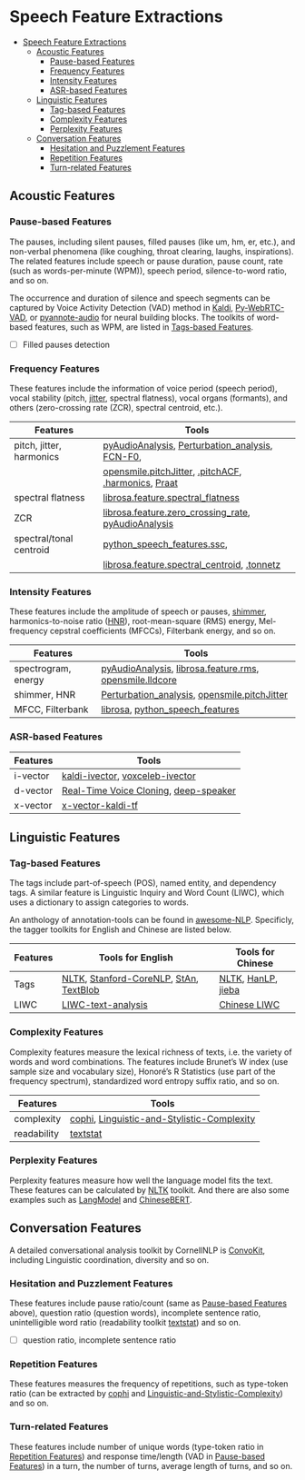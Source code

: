 # Speech Feature Extractions

- [Speech Feature Extractions](#speech-feature-extractions)
  - [Acoustic Features](#acoustic-features)
    - [Pause-based Features](#pause-based-features)
    - [Frequency Features](#frequency-features)
    - [Intensity Features](#intensity-features)
    - [ASR-based Features](#asr-based-features)
  - [Linguistic Features](#linguistic-features)
    - [Tag-based Features](#tag-based-features)
    - [Complexity Features](#complexity-features)
    - [Perplexity Features](#perplexity-features)
  - [Conversation Features](#conversation-features)
    - [Hesitation and Puzzlement Features](#hesitation-and-puzzlement-features)
    - [Repetition Features](#repetition-features)
    - [Turn-related Features](#turn-related-features)

## Acoustic Features

### Pause-based Features

The pauses, including silent pauses, filled pauses (like um, hm, er, etc.), and non-verbal phenomena (like coughing, throat clearing, laughs, inspirations).
The related features include speech or pause duration, pause count, rate (such as words-per-minute (WPM)), speech period, silence-to-word ratio, and so on.

The occurrence and duration of silence and speech segments can be captured by Voice Activity Detection (VAD) method in [Kaldi](https://github.com/kaldi-asr/kaldi/blob/8ce3a95761e0eb97d95d3db2fcb6b2bfb7ffec5b/src/ivector/voice-activity-detection.cc), [Py-WebRTC-VAD](https://github.com/wiseman/py-webrtcvad), or [pyannote-audio](https://github.com/pyannote/pyannote-audio) for neural building blocks. The toolkits of word-based features, such as WPM, are listed in [Tags-based Features](#tags-based-features).

- [ ] Filled pauses detection

### Frequency Features

These features include the information of voice period (speech period), vocal stability (pitch, [jitter](https://www.cs.upc.edu/~nlp/papers/far_jit_07.pdf), spectral flatness), vocal organs (formants), and others (zero-crossing rate (ZCR), spectral centroid, etc.).

| Features             | Tools                          |
| -------------------- | ------------------------------ |
| pitch, jitter, harmonics | [pyAudioAnalysis](https://github.com/tyiannak/pyAudioAnalysis/blob/0396495663de14b8a83fe666cefb9fbe098d1956/pyAudioAnalysis/ShortTermFeatures.py#L129), [Perturbation_analysis](https://github.com/Mak-Sim/Troparion/tree/master/Perturbation_analysis), [FCN-F0](https://github.com/ardaillon/FCN-f0), |
| |[opensmile.pitchJitter](https://github.com/naxingyu/opensmile/blob/bcaf89d048253e9519d758057f1e7a2176871a3d/src/lld/pitchJitter.cpp), [.pitchACF](https://github.com/naxingyu/opensmile/blob/bcaf89d048253e9519d758057f1e7a2176871a3d/src/lldcore/pitchACF.cpp), [.harmonics](https://github.com/naxingyu/opensmile/blob/bcaf89d048253e9519d758057f1e7a2176871a3d/src/lld/harmonics.cpp), [Praat](https://github.com/luffy-yu/pitch_jitter_shimmer)                         |
| spectral flatness    | [librosa.feature.spectral_flatness](https://librosa.org/librosa/generated/librosa.feature.spectral_flatness.html#librosa.feature.spectral_flatness)                      |
| ZCR   | [librosa.feature.zero_crossing_rate](https://librosa.org/librosa/generated/librosa.feature.zero_crossing_rate.html#librosa.feature.zero_crossing_rate), [pyAudioAnalysis](https://github.com/tyiannak/pyAudioAnalysis/blob/0396495663de14b8a83fe666cefb9fbe098d1956/pyAudioAnalysis/ShortTermFeatures.py)                           |
| spectral/tonal centroid   | [python_speech_features.ssc](https://python-speech-features.readthedocs.io/en/latest/index.html#python_speech_features.base.ssc), 
| |[librosa.feature.spectral_centroid](https://librosa.org/librosa/generated/librosa.feature.spectral_centroid.html#librosa.feature.spectral_centroid), [.tonnetz](https://librosa.org/librosa/generated/librosa.feature.tonnetz.html#librosa.feature.tonnetz) |

### Intensity Features

These features include the amplitude of speech or pauses, [shimmer](https://www.cs.upc.edu/~nlp/papers/far_jit_07.pdf), harmonics-to-noise ratio ([HNR](https://core.ac.uk/reader/82343096)), root-mean-square (RMS) energy, Mel-frequency cepstral coefficients (MFCCs), Filterbank energy, and so on.

| Features                | Tools                    |
| ----------------------- | ------------------------ |
| spectrogram, energy | [pyAudioAnalysis](https://github.com/tyiannak/pyAudioAnalysis/blob/0396495663de14b8a83fe666cefb9fbe098d1956/pyAudioAnalysis/ShortTermFeatures.py), [librosa.feature.rms](https://librosa.org/librosa/generated/librosa.feature.rms.html), [opensmile.lldcore](https://github.com/naxingyu/opensmile/blob/bcaf89d048253e9519d758057f1e7a2176871a3d/src/lldcore)                      |
| shimmer, HNR            | [Perturbation_analysis](https://github.com/Mak-Sim/Troparion/tree/master/Perturbation_analysis), [opensmile.pitchJitter](https://github.com/naxingyu/opensmile/blob/bcaf89d048253e9519d758057f1e7a2176871a3d/src/lld/pitchJitter.cpp)                      |
| MFCC, Filterbank        | [librosa](https://librosa.org/librosa/generated/librosa.feature.mfcc.html), [python_speech_features](https://python-speech-features.readthedocs.io/en/latest/index.html#python_speech_features.base.fbank) |

### ASR-based Features

| Features | Tools |
| -------- | ----- |
| i-vector | [kaldi-ivector](https://github.com/idiap/kaldi-ivector), [voxceleb-ivector](https://github.com/swshon/voxceleb-ivector)   |
| d-vector | [Real-Time Voice Cloning](https://github.com/CorentinJ/Real-Time-Voice-Cloning), [deep-speaker](https://github.com/philipperemy/deep-speaker)   |
| x-vector | [x-vector-kaldi-tf](https://github.com/hsn-zeinali/x-vector-kaldi-tf)   |

## Linguistic Features

### Tag-based Features

The tags include part-of-speech (POS), named entity, and dependency tags.
A similar feature is Linguistic Inquiry and Word Count (LIWC), which uses a dictionary to assign categories to words.

An anthology of annotation-tools can be found in [awesome-NLP](https://github.com/keon/awesome-nlp#annotation-tools). Specificly, the tagger toolkits for English and Chinese are listed below.

| Features | Tools for English | Tools for Chinese |
| -------- | ----------------- | ----------------- |
| Tags     | [NLTK](https://www.nltk.org/api/nltk.tag.html), [Stanford-CoreNLP](https://github.com/Lynten/stanford-corenlp), [StAn](https://github.com/ChristophAlt/StAn), [TextBlob](https://github.com/sloria/TextBlob) | [NLTK](https://www.nltk.org/api/nltk.tag.html), [HanLP](https://github.com/hankcs/HanLP/tree/master), [jieba](https://github.com/fxsjy/jieba) |
| LIWC | [LIWC-text-analysis](https://pypi.org/project/liwc-text-analysis/) | [Chinese LIWC](https://github.com/thunlp/Auto_CLIWC) |

### Complexity Features

Complexity features measure the lexical richness of texts, i.e. the variety of words and word combinations. The features include Brunet’s W index (use sample size and vocabulary size), Honoré’s R Statistics (use part of the frequency spectrum), standardized word entropy suffix ratio, and so on.

| Features    | Tools |
| ----------- | ----- |
| complexity  | [cophi](https://pypi.org/project/cophi/), [Linguistic-and-Stylistic-Complexity](https://github.com/tsproisl/Linguistic_and_Stylistic_Complexity) |
| readability | [textstat](https://github.com/shivam5992/textstat) |

### Perplexity Features

Perplexity features measure how well the language model fits the text. These features can be calculated by [NLTK](https://www.nltk.org/api/nltk.lm.html?highlight=perplexity#nltk.lm.api.LanguageModel.perplexity) toolkit. And there are also some examples such as [LangModel](https://github.com/ollie283/language-models/blob/master/LangModel.py) and [ChineseBERT](https://github.com/DUTANGx/Chinese-BERT-as-language-model).

## Conversation Features

A detailed conversational analysis toolkit by CornellNLP is [ConvoKit](https://github.com/CornellNLP/Cornell-Conversational-Analysis-Toolkit), including Linguistic coordination, diversity and so on.

### Hesitation and Puzzlement Features

These features include pause ratio/count (same as [Pause-based Features](#pause-based-features) above), question ratio (question words), incomplete sentence ratio, unintelligible word ratio (readability toolkit [textstat](https://github.com/shivam5992/textstat)) and so on.

- [ ] question ratio, incomplete sentence ratio

### Repetition Features

These features measures the frequency of repetitions, such as type-token ratio (can be extracted by [cophi](https://pypi.org/project/cophi/) and [Linguistic-and-Stylistic-Complexity](https://github.com/tsproisl/Linguistic_and_Stylistic_Complexity)) and so on.

### Turn-related Features

These features include number of unique words (type-token ratio in [Repetition Features](#repetition-features)) and response time/length (VAD in [Pause-based Features](#pause-based-features)) in a turn, the number of turns, average length of turns, and so on.
